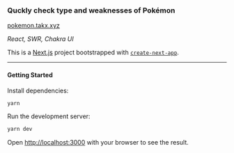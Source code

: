 ### Quckly check type and weaknesses of Pokémon

[pokemon.takx.xyz](https://pokemon.takx.xyz)

*React, SWR, Chakra UI*

This is a [Next.js](https://nextjs.org/) project bootstrapped
with [`create-next-app`](https://github.com/vercel/next.js/tree/canary/packages/create-next-app).

---

#### Getting Started

Install dependencies:

```bash
yarn
```

Run the development server:

```bash
yarn dev
```

Open [http://localhost:3000](http://localhost:3000) with your browser to see the result.